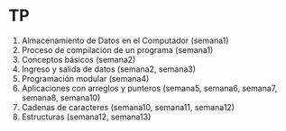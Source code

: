 # TP
1. Almacenamiento de Datos en el Computador (semana1) <br/>
2. Proceso de compilación de un programa (semana1) <br/>
3. Conceptos básicos (semana2) <br/>
4. Ingreso y salida de datos (semana2, semana3) <br/>
5. Programación modular (semana4) <br/>
6. Aplicaciones con arreglos y punteros (semana5, semana6, semana7, semana8, semana10) <br/>
7. Cadenas de caracteres (semana10, semana11, semana12) <br/>
8. Estructuras (semana12, semana13) <br/>
